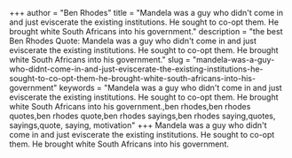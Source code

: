 +++
author = "Ben Rhodes"
title = "Mandela was a guy who didn't come in and just eviscerate the existing institutions. He sought to co-opt them. He brought white South Africans into his government."
description = "the best Ben Rhodes Quote: Mandela was a guy who didn't come in and just eviscerate the existing institutions. He sought to co-opt them. He brought white South Africans into his government."
slug = "mandela-was-a-guy-who-didnt-come-in-and-just-eviscerate-the-existing-institutions-he-sought-to-co-opt-them-he-brought-white-south-africans-into-his-government"
keywords = "Mandela was a guy who didn't come in and just eviscerate the existing institutions. He sought to co-opt them. He brought white South Africans into his government.,ben rhodes,ben rhodes quotes,ben rhodes quote,ben rhodes sayings,ben rhodes saying,quotes, sayings,quote, saying, motivation"
+++
Mandela was a guy who didn't come in and just eviscerate the existing institutions. He sought to co-opt them. He brought white South Africans into his government.
